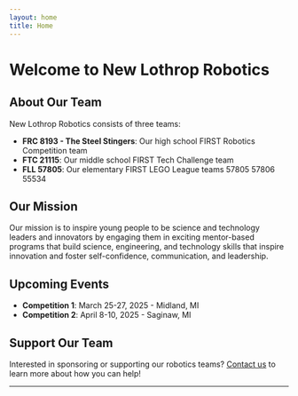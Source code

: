 ```yaml
---
layout: home
title: Home
---
```


# Welcome to New Lothrop Robotics

<!-- ![Team Logo](/assets/img/sample/logo.png) -->

## About Our Team

New Lothrop Robotics consists of three teams:
- **FRC 8193 - The Steel Stingers**: Our high school FIRST Robotics Competition team
- **FTC 21115**: Our middle school FIRST Tech Challenge team
- **FLL 57805**: Our elementary FIRST LEGO League teams
57805
57806
55534

## Our Mission

Our mission is to inspire young people to be science and technology leaders and innovators by engaging them in exciting mentor-based programs that build science, engineering, and technology skills that inspire innovation and foster self-confidence, communication, and leadership.

## Upcoming Events

- **Competition 1**: March 25-27, 2025 - Midland, MI
- **Competition 2**: April 8-10, 2025 - Saginaw, MI

## Support Our Team

Interested in sponsoring or supporting our robotics teams? [Contact us](mailto:example@example.com) to learn more about how you can help!

---
